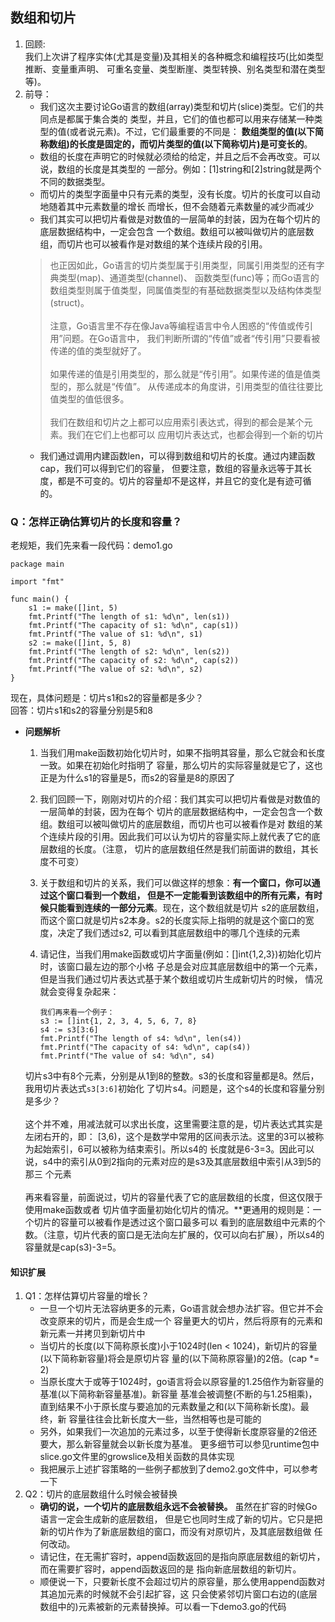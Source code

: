 ## 数组和切片
1. 回顾:
   <br/>我们上次讲了程序实体(尤其是变量)及其相关的各种概念和编程技巧(比如类型推断、变量重声明、
   可重名变量、类型断崖、类型转换、别名类型和潜在类型等)。
2. 前导：
   + 我们这次主要讨论Go语言的数组(array)类型和切片(slice)类型。它们的共同点是都属于集合类的
   类型，并且，它们的值也都可以用来存储某一种类型的值(或者说元素)。不过，它们最重要的不同是：
   **数组类型的值(以下简称数组)的长度是固定的，而切片类型的值(以下简称切片)是可变长的**。
   + 数组的长度在声明它的时候就必须给的给定，并且之后不会再改变。可以说，数组的长度是其类型的
   一部分。例如：[1]string和[2]string就是两个不同的数据类型。
   + 而切片的类型字面量中只有元素的类型，没有长度。切片的长度可以自动地随着其中元素数量的增长
   而增长，但不会随着元素数量的减少而减少
   + 我们其实可以把切片看做是对数值的一层简单的封装，因为在每个切片的底层数据结构中，一定会包含
   一个数组。数组可以被叫做切片的底层数组，而切片也可以被看作是对数组的某个连续片段的引用。
   >也正因如此，Go语言的切片类型属于引用类型，同属引用类型的还有字典类型(map)、通道类型(channel)、
   函数类型(func)等；而Go语言的数组类型则属于值类型，同属值类型的有基础数据类型以及结构体类型(struct)。
   <br/><br/>注意，Go语言里不存在像Java等编程语言中令人困惑的“传值或传引用”问题。在Go语言中，
   我们判断所谓的“传值”或者“传引用”只要看被传递的值的类型就好了。
   <br/><br/>如果传递的值是引用类型的，那么就是“传引用”。如果传递的值是值类型的，那么就是“传值”。
   从传递成本的角度讲，引用类型的值往往要比值类型的值低很多。
   <br/><br/>我们在数组和切片之上都可以应用索引表达式，得到的都会是某个元素。我们在它们上也都可以
   应用切片表达式，也都会得到一个新的切片
   + 我们通过调用内建函数len，可以得到数组和切片的长度。通过内建函数cap，我们可以得到它们的容量，
   但要注意，数组的容量永远等于其长度，都是不可变的。切片的容量却不是这样，并且它的变化是有迹可循
   的。

### Q：怎样正确估算切片的长度和容量？
老规矩，我们先来看一段代码：demo1.go

    package main

    import "fmt"

    func main() {
    	s1 := make([]int, 5)
    	fmt.Printf("The length of s1: %d\n", len(s1))
    	fmt.Printf("The capacity of s1: %d\n", cap(s1))
    	fmt.Printf("The value of s1: %d\n", s1)
    	s2 := make([]int, 5, 8)
    	fmt.Printf("The length of s2: %d\n", len(s2))
    	fmt.Printf("The capacity of s2: %d\n", cap(s2))
    	fmt.Printf("The value of s2: %d\n", s2)
    }
现在，具体问题是：切片s1和s2的容量都是多少？
<br/>回答：切片s1和s2的容量分别是5和8

   + **问题解析**
     1. 当我们用make函数初始化切片时，如果不指明其容量，那么它就会和长度一致。如果在初始化时指明了
     容量，那么切片的实际容量就是它了，这也正是为什么s1的容量是5，而s2的容量是8的原因了
     2. 我们回顾一下，刚刚对切片的介绍：我们其实可以把切片看做是对数值的一层简单的封装，因为在每个
     切片的底层数据结构中，一定会包含一个数组。数组可以被叫做切片的底层数组，而切片也可以被看作是对
     数组的某个连续片段的引用。因此我们可以认为切片的容量实际上就代表了它的底层数组的长度。（注意，
     切片的底层数组任然是我们前面讲的数组，其长度不可变）
     3. 关于数组和切片的关系，我们可以做这样的想象：**有一个窗口，你可以通过这个窗口看到一个数组，
     但是不一定能看到该数组中的所有元素，有时候只能看到连续的一部分元素**。现在，这个数组就是切片
     s2的底层数组，而这个窗口就是切片s2本身。s2的长度实际上指明的就是这个窗口的宽度，决定了我们透过s2,
     可以看到其底层数组中的哪几个连续的元素
     4. 请记住，当我们用make函数或切片字面量(例如：[]int{1,2,3})初始化切片时，该窗口最左边的那个小格
     子总是会对应其底层数组中的第一个元素，但是当我们通过切片表达式基于某个数组或切片生成新切片的时候，
     情况就会变得复杂起来：

            我们再来看一个例子：
            s3 := []int{1, 2, 3, 4, 5, 6, 7, 8}
            s4 := s3[3:6]
            fmt.Printf("The length of s4: %d\n", len(s4))
            fmt.Printf("The capacity of s4: %d\n", cap(s4))
            fmt.Printf("The value of s4: %d\n", s4)
     切片s3中有8个元素，分别是从1到8的整数。s3的长度和容量都是8。然后，我用切片表达式`s3[3:6]`初始化
     了切片s4。问题是，这个s4的长度和容量分别是多少？
     <br/><br/>这个并不难，用减法就可以求出长度，这里需要注意的是，切片表达式其实是左闭右开的，即：
     [3,6)，这个是数学中常用的区间表示法。这里的3可以被称为起始索引，6可以被称为结束索引。所以s4的
     长度就是6-3=3。因此可以说，s4中的索引从0到2指向的元素对应的是s3及其底层数组中索引从3到5的那三
     个元素
     <br/><br/>再来看容量，前面说过，切片的容量代表了它的底层数组的长度，但这仅限于使用make函数或者
     切片值字面量初始化切片的情况。**更通用的规则是：一个切片的容量可以被看作是透过这个窗口最多可以
     看到的底层数组中元素的个数。（注意，切片代表的窗口是无法向左扩展的，仅可以向右扩展），所以s4的
     容量就是cap(s3)-3=5。

#### 知识扩展
  1. Q1：怎样估算切片容量的增长？
     + 一旦一个切片无法容纳更多的元素，Go语言就会想办法扩容。但它并不会改变原来的切片，而是会生成一个
     容量更大的切片，然后将原有的元素和新元素一并拷贝到新切片中
     + 当切片的长度(以下简称原长度)小于1024时(len < 1024)，新切片的容量(以下简称新容量)将会是原切片容
     量的(以下简称原容量)的2倍。(cap *= 2)
     + 当原长度大于或等于1024时，go语言将会以原容量的1.25倍作为新容量的基准(以下简称新容量基准)。新容量
     基准会被调整(不断的与1.25相乘)，直到结果不小于原长度与要追加的元素数量之和(以下简称新长度)。最终，新
     容量往往会比新长度大一些，当然相等也是可能的
     + 另外，如果我们一次追加的元素过多，以至于使得新长度原容量的2倍还要大，那么新容量就会以新长度为基准。
     更多细节可以参见runtime包中slice.go文件里的growslice及相关函数的具体实现
     + 我把展示上述扩容策略的一些例子都放到了demo2.go文件中，可以参考一下
  2. Q2：切片的底层数组什么时候会被替换
     + **确切的说，一个切片的底层数组永远不会被替换。** 虽然在扩容的时候Go语言一定会生成新的底层数组，
     但是它也同时生成了新的切片。它只是把新的切片作为了新底层数组的窗口，而没有对原切片，及其底层数组做
     任何改动。
     + 请记住，在无需扩容时，append函数返回的是指向原底层数组的新切片，而在需要扩容时，append函数返回的是
     指向新底层数组的新切片。
     + 顺便说一下，只要新长度不会超过切片的原容量，那么使用append函数对其追加元素的时候就不会引起扩容，这
     只会使紧邻切片窗口右边的(底层数组中的)元素被新的元素替换掉。可以看一下demo3.go的代码
